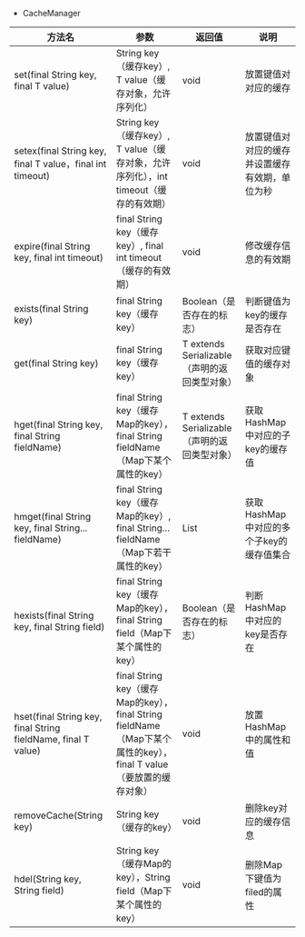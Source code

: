 
- CacheManager

<table style="border-collapse:collapse">
	<thead>
		<tr>
			<th>方法名</th>
			<th>参数</th>
			<th>返回值</th>
			<th>说明</th>
		</tr>
	</thead>
	<tbody>
		<tr>
			<td>set(final String key, final T value)</td>
			<td>String key（缓存key）, T value（缓存对象，允许序列化）</td>
			<td>void</td>
			<td>放置键值对对应的缓存</td>
		</tr>
		<tr>
			<td>setex(final String key, final T value，final int timeout)</td>
			<td>String key（缓存key）, T value（缓存对象，允许序列化），int timeout（缓存的有效期）</td>
			<td>void</td>
			<td>放置键值对对应的缓存并设置缓存有效期，单位为秒</td>
		</tr>
		<tr>
			<td>expire(final String key, final int timeout)</td>
			<td>final String key（缓存key）, final int timeout（缓存的有效期）</td>
			<td>void</td>
			<td>修改缓存信息的有效期</td>
		</tr>
		<tr>
			<td>exists(final String key)</td>
			<td>final String key（缓存key）</td>
			<td>Boolean（是否存在的标志）</td>
			<td>判断键值为key的缓存是否存在</td>
		</tr>
		<tr>
			<td>get(final String key)</td>
			<td>final String key（缓存key）</td>
			<td>T extends Serializable（声明的返回类型对象）</td>
			<td>获取对应键值的缓存对象</td>
		</tr>
		<tr>
			<td>hget(final String key, final String fieldName)</td>
			<td>final String key（缓存Map的key），final String fieldName（Map下某个属性的key）</td>
			<td>T extends Serializable（声明的返回类型对象）</td>
			<td>获取HashMap中对应的子key的缓存值</td>
		</tr>
		<tr>
			<td>hmget(final String key, final String... fieldName)</td>
			<td>final String key（缓存Map的key）, final String... fieldName（Map下若干属性的key）</td>
			<td>List</td>
			<td>获取HashMap中对应的多个子key的缓存值集合</td>
		</tr>
		<tr>
			<td>hexists(final String key, final String field)</td>
			<td>final String key（缓存Map的key），final String field（Map下某个属性的key）</td>
			<td>Boolean（是否存在的标志）</td>
			<td>判断HashMap中对应的key是否存在</td>
		</tr>
		<tr>
			<td>hset(final String key, final String fieldName, final T value)</td>
			<td>final String key（缓存Map的key），final String fieldName（Map下某个属性的key），final T value（要放置的缓存对象）</td>
			<td>void</td>
			<td>放置HashMap中的属性和值</td>
		</tr>
		<tr>
			<td>removeCache(String key)</td>
			<td>String key（缓存的key）</td>
			<td>void</td>
			<td>删除key对应的缓存信息</td>
		</tr>
		<tr>
			<td>hdel(String key, String field)</td>
			<td>String key（缓存Map的key），String field（Map下某个属性的key）</td>
			<td>void</td>
			<td>删除Map下键值为filed的属性</td>
		</tr>
	</tbody>
</table>
